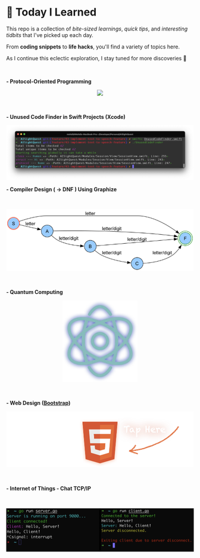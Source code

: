 # 📘 Today I Learned

This repo is a collection of *bite-sized learnings*, *quick tips*, and *interesting tidbits* that I've picked up each day. 

From **coding snippets** to **life hacks**, you'll find a variety of topics here.

As I continue this eclectic exploration, I stay tuned for more discoveries 🤯

&nbsp;&nbsp;

**- Protocol-Oriented Programming**

<p align="center"><img src="TodayILearned/blob/main/Swift/ProtocolOrientedProgramming/Protocol-Oriented%20Programming.playground/Pages/Introduction.xcplaygroundpage/Resources/Protocol-Oriented-Programming.png"/></p>

&nbsp;&nbsp;

**- Unused Code Finder in Swift Projects (Xcode)**

<p align="center"><img src="Swift/UnusedCodeFinder/UnusedCodeFinder.png"/></p>

**- Compiler Design ( -> DNF ) Using Graphize**

&nbsp;&nbsp;

<p align="center"><img src="CompilerDesign/University/HW1/hw1-task3-dfa.png"/></p>

&nbsp;&nbsp;

**- Quantum Computing**

<p align="center"><img src="QuantumComputing/qubit.png" width="200"/></p>

&nbsp;&nbsp;

**- Web Design ([Bootstrap](WebDesign/University/LuxoPSDE-MailTemplate/index.html))**

<p align="center"> <a href="https://karami-mehdi.github.io/TodayILearned"> <img src="WebDesign/University/LuxoPSDE-MailTemplate/images/html.png" height="150"/></a> </p>

&nbsp;&nbsp;

**- Internet of Things - Chat TCP/IP**

&nbsp;&nbsp;

<p align="center"><img src="InternetOfThings/TCPChat/docs/demo.png"/></p>
